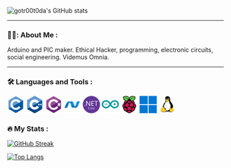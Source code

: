 ![gotr00t0da's GitHub stats](https://github-readme-stats.vercel.app/api?username=hardrive9000&show_icons=true&theme=radical)

---

### 👨‍💻: About Me :

Arduino and PIC maker. Ethical Hacker, programming, electronic circuits, social engineering. Videmus Omnia.

---

### :hammer_and_wrench: Languages and Tools :

<div>
    <img src="https://github.com/devicons/devicon/blob/master/icons/c/c-original.svg" title="C" alt="C" width="40" height="40"/>
    <img src="https://github.com/devicons/devicon/blob/master/icons/cplusplus/cplusplus-original.svg" title="CPlusPlus" alt="CPlusPlus" width="40" height="40"/>
    <img src="https://github.com/devicons/devicon/blob/master/icons/csharp/csharp-original.svg" title="CSharp" alt="CSharp" width="40" height="40"/>
    <img src="https://github.com/devicons/devicon/blob/master/icons/dot-net/dot-net-original.svg" title="DotNet" alt="DotNet" width="40" height="40"/>
    <img src="https://github.com/devicons/devicon/blob/master/icons/dotnetcore/dotnetcore-original.svg" title="DotNetCore" alt="DotNetCore" width="40" height="40"/>
    <img src="https://github.com/devicons/devicon/blob/master/icons/arduino/arduino-original.svg" title="Arduino" alt="Arduino" width="40" height="40"/>
    <img src="https://github.com/devicons/devicon/blob/master/icons/raspberrypi/raspberrypi-original.svg" title="Raspberry Pi" alt="Raspberry Pi" width="40" height="40"/>
    <img src="https://github.com/devicons/devicon/blob/master/icons/windows11/windows11-original.svg" title="Windows" alt="Windows" width="40" height="40"/>
    <img src="https://github.com/devicons/devicon/blob/master/icons/linux/linux-original.svg" title="Linux" alt="Linux" width="40" height="40"/>
</div>


### :fire: My Stats :

[![GitHub Streak](https://streak-stats.demolab.com/?user=hardrive9000)](https://git.io/streak-stats)

[![Top Langs](https://github-readme-stats.vercel.app/api/top-langs/?username=hardrive9000)](https://github.com/anuraghazra/github-readme-stats)
